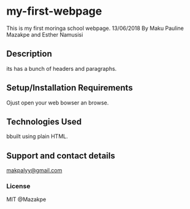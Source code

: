 # my-first-webpage
This is my first moringa school webpage. 13/06/2018
By Maku Pauline Mazakpe and Esther Namusisi
## Description
its has a bunch of headers and paragraphs.
## Setup/Installation Requirements
Ojust open your web bowser an browse.
## Technologies Used
bbuilt using plain HTML.
## Support and contact details
makpalyy@gmail.com
### License
MIT @Mazakpe
